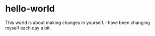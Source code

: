 # hello-world

This world is about making changes in yourself.
I have been changing myself each day a bit.
